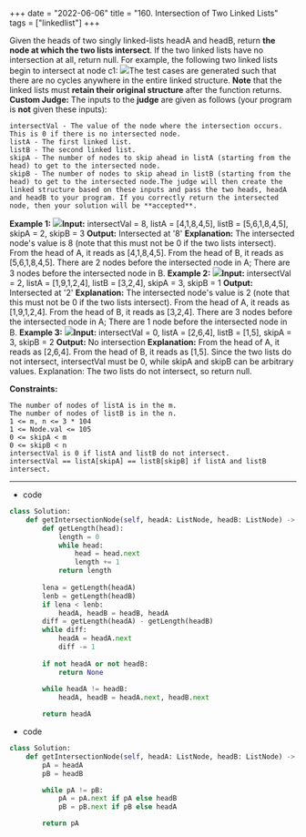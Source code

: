 +++ 
date = "2022-06-06"
title = "160. Intersection of Two Linked Lists"
tags = ["linkedlist"]
+++

Given the heads of two singly linked-lists headA and headB, return __the node at which the two lists intersect__. If the two linked lists have no intersection at all, return null.
For example, the following two linked lists begin to intersect at node c1:
![](https://assets.leetcode.com/uploads/2021/03/05/160_statement.png)The test cases are generated such that there are no cycles anywhere in the entire linked structure.
**Note** that the linked lists must **retain their original structure** after the function returns.
**Custom Judge:**
The inputs to the **judge** are given as follows (your program is **not** given these inputs):
 	
	intersectVal - The value of the node where the intersection occurs. This is 0 if there is no intersected node. 	
	listA - The first linked list. 	
	listB - The second linked list. 	
	skipA - The number of nodes to skip ahead in listA (starting from the head) to get to the intersected node. 	
	skipB - The number of nodes to skip ahead in listB (starting from the head) to get to the intersected node.The judge will then create the linked structure based on these inputs and pass the two heads, headA and headB to your program. If you correctly return the intersected node, then your solution will be **accepted**.
 
**Example 1:**
![](https://assets.leetcode.com/uploads/2021/03/05/160_example_1_1.png)**Input:** intersectVal = 8, listA = [4,1,8,4,5], listB = [5,6,1,8,4,5], skipA = 2, skipB = 3 **Output:** Intersected at '8' **Explanation:** The intersected node's value is 8 (note that this must not be 0 if the two lists intersect). From the head of A, it reads as [4,1,8,4,5]. From the head of B, it reads as [5,6,1,8,4,5]. There are 2 nodes before the intersected node in A; There are 3 nodes before the intersected node in B. 
**Example 2:**
![](https://assets.leetcode.com/uploads/2021/03/05/160_example_2.png)**Input:** intersectVal = 2, listA = [1,9,1,2,4], listB = [3,2,4], skipA = 3, skipB = 1 **Output:** Intersected at '2' **Explanation:** The intersected node's value is 2 (note that this must not be 0 if the two lists intersect). From the head of A, it reads as [1,9,1,2,4]. From the head of B, it reads as [3,2,4]. There are 3 nodes before the intersected node in A; There are 1 node before the intersected node in B. 
**Example 3:**
![](https://assets.leetcode.com/uploads/2021/03/05/160_example_3.png)**Input:** intersectVal = 0, listA = [2,6,4], listB = [1,5], skipA = 3, skipB = 2 **Output:** No intersection **Explanation:** From the head of A, it reads as [2,6,4]. From the head of B, it reads as [1,5]. Since the two lists do not intersect, intersectVal must be 0, while skipA and skipB can be arbitrary values. Explanation: The two lists do not intersect, so return null. 
 
**Constraints:**
 	
	The number of nodes of listA is in the m. 	
	The number of nodes of listB is in the n. 	
	1 <= m, n <= 3 * 104 	
	1 <= Node.val <= 105 	
	0 <= skipA < m 	
	0 <= skipB < n 	
	intersectVal is 0 if listA and listB do not intersect. 	
	intersectVal == listA[skipA] == listB[skipB] if listA and listB intersect.

---
- code
```py
class Solution:
    def getIntersectionNode(self, headA: ListNode, headB: ListNode) -> ListNode:
        def getLength(head):
            length = 0
            while head:
                head = head.next
                length += 1
            return length
        
        lena = getLength(headA)
        lenb = getLength(headB)
        if lena < lenb:
            headA, headB = headB, headA
        diff = getLength(headA) - getLength(headB)
        while diff:
            headA = headA.next
            diff -= 1
            
        if not headA or not headB:
            return None
        
        while headA != headB:
            headA, headB = headA.next, headB.next

        return headA

```
- code
```py
class Solution:
    def getIntersectionNode(self, headA: ListNode, headB: ListNode) -> ListNode:
        pA = headA
        pB = headB

        while pA != pB:
            pA = pA.next if pA else headB
            pB = pB.next if pB else headA

        return pA
```
